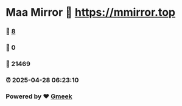 # Maa Mirror :link: https://mmirror.top 
### :page_facing_up: [8](https://mmirror.top/tag.html) 
### :speech_balloon: 0 
### :hibiscus: 21469 
### :alarm_clock: 2025-04-28 06:23:10 
### Powered by :heart: [Gmeek](https://github.com/Meekdai/Gmeek)
